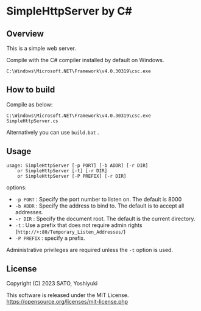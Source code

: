 # SimpleHttpServer by C#

## Overview

This is a simple web server.

Compile with the C# compiler installed by default on Windows.

`C:\Windows\Microsoft.NET\Framework\v4.0.30319\csc.exe`

## How to build

Compile as below:

```
C:\Windows\Microsoft.NET\Framework\v4.0.30319\csc.exe SimpleHttpServer.cs
```

Alternatively you can use `build.bat` .

## Usage

```
usage: SimpleHttpServer [-p PORT] [-b ADDR] [-r DIR]
    or SimpleHttpServer [-t] [-r DIR]
    or SimpleHttpServer [-P PREFIX] [-r DIR]
```

options:

* `-p PORT` : Specify the port number to listen on. The default is 8000
* `-b ADDR` : Specify the address to bind to. The default is to accept all addresses.
* `-r DIR` : Specify the document root. The default is the current directory.
* `-t` : Use a prefix that does not require admin rights (`http://+:80/Temporary_Listen_Addresses/`)
* `-P PREFIX` : specify a prefix.

Administrative privileges are required unless the `-t` option is used.

## License

Copyright (C) 2023 SATO, Yoshiyuki

This software is released under the MIT License. https://opensource.org/licenses/mit-license.php

